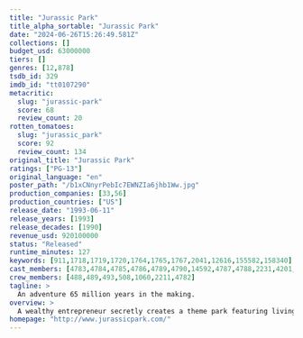 ```yaml
---
title: "Jurassic Park"
title_alpha_sortable: "Jurassic Park"
date: "2024-06-26T15:26:49.581Z"
collections: []
budget_usd: 63000000
tiers: []
genres: [12,878]
tsdb_id: 329
imdb_id: "tt0107290"
metacritic:
  slug: "jurassic-park"
  score: 68
  review_count: 20
rotten_tomatoes:
  slug: "jurassic_park"
  score: 92
  review_count: 134
original_title: "Jurassic Park"
ratings: ["PG-13"]
original_language: "en"
poster_path: "/b1xCNnyrPebIc7EWNZIa6jhb1Ww.jpg"
production_companies: [33,56]
production_countries: ["US"]
release_date: "1993-06-11"
release_years: [1993]
release_decades: [1990]
revenue_usd: 920100000
status: "Released"
runtime_minutes: 127
keywords: [911,1718,1719,1720,1764,1765,1767,2041,12616,155582,158340]
cast_members: [4783,4784,4785,4786,4789,4790,14592,4787,4788,2231,4201,2211,30488,176312,145531]
crew_members: [488,489,493,508,1060,2211,4782]
tagline: >
  An adventure 65 million years in the making.
overview: >
  A wealthy entrepreneur secretly creates a theme park featuring living dinosaurs drawn from prehistoric DNA. Before opening day, he invites a team of experts and his two eager grandchildren to experience the park and help calm anxious investors. However, the park is anything but amusing as the security systems go off-line and the dinosaurs escape.
homepage: "http://www.jurassicpark.com/"
---
```


